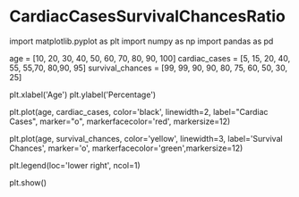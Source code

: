 # CardiacCasesSurvivalChancesRatio

import matplotlib.pyplot as plt
import numpy as np
import pandas as pd

age = [10, 20, 30, 40, 50, 60, 70, 80, 90, 100]
cardiac_cases = [5, 15, 20, 40, 55, 55,70, 80,90, 95]
survival_chances = [99, 99, 90, 90, 80, 75, 60, 50, 30, 25]

plt.xlabel('Age')
plt.ylabel('Percentage')

plt.plot(age, cardiac_cases, color='black', linewidth=2,
         label="Cardiac Cases", marker="o", markerfacecolor='red', markersize=12)

plt.plot(age, survival_chances, color='yellow', linewidth=3,
         label='Survival Chances', marker='o', markerfacecolor='green',markersize=12)

plt.legend(loc='lower right', ncol=1)

plt.show()
